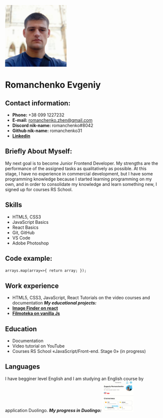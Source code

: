 <img src="/img/photo.jpeg" width="200" height="200" />

# Romanchenko Evgeniy

## Contact information:

- **Phone:** +38 099 1227232
- **E-mail:** romanchenko.zhen@gmail.com
- **Discord nik-name:** romanchenko#8042
- **Github nik-name:** romanchenko31
- [**Linkedin**](https://www.linkedin.com/in/evgeniy-romanchenko-b245bb254/)

## Briefly About Myself:

My next goal is to become Junior Frontend Developer. My strengths are the performance of the assigned tasks as qualitatively as possible. At this stage, I have no experience in commercial development, but I have some programming knowledge because I started learning programming on my own, and in order to consolidate my knowledge and learn something new, I signed up for courses RS School.

## Skills

- HTML5, CSS3
- JavaScript Basics
- React Basics
- Git, GitHub
- VS Code
- Adobe Photoshop

## Code example:

`arrays.map(array=>{
    return array;
});`

## Work experience

- HTML5, CSS3, JavaScript, React Tutorials on the video courses and documentation
  **_My educational projects:_**
- [**Image Finder on react**](https://romanchenko31.github.io/goit-react-hw-04-images/)
- [**Filmoteka on vanilla Js**](https://romanchenko31.github.io/Filmoteka-APP/index.html)

## Education

- Documentation
- Video tutorial on YouTube
- Courses RS School «JavaScript/Front-end. Stage 0» (in progress)

## Languages

I have begginer level English and I am studying an English course by application Duolingo.
**_My progress in Duolingo:_** <img src="/img/duolingo.jpeg" width="100" height="100" />
